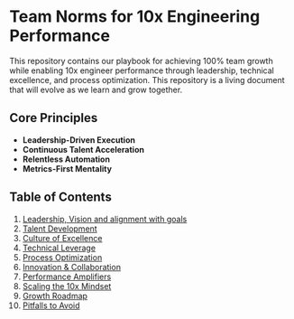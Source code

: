 # Team Norms for 10x Engineering Performance

This repository contains our playbook for achieving 100% team growth while enabling 10x engineer performance through leadership, technical excellence, and process optimization. This repository is a living document that will evolve as we learn and grow together.


## Core Principles
- **Leadership-Driven Execution**
- **Continuous Talent Acceleration** 
- **Relentless Automation**
- **Metrics-First Mentality**

## Table of Contents
1. [Leadership, Vision and alignment with goals](norms/leadership-vision.md)
2. [Talent Development](norms/talent-development.md)
3. [Culture of Excellence](norms/culture-excellence.md)
4. [Technical Leverage](4-technical-leverage.md)
5. [Process Optimization](5-process-optimization.md)
6. [Innovation & Collaboration](6-innovation-collab.md)
7. [Performance Amplifiers](7-performance-amplifiers.md)
8. [Scaling the 10x Mindset](8-scaling-mindset.md)
9. [Growth Roadmap](roadmap.md)
10. [Pitfalls to Avoid](pitfalls.md)

